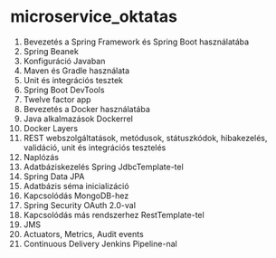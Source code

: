 # microservice_oktatas

1. Bevezetés a Spring Framework és Spring Boot használatába
2. Spring Beanek
3. Konfiguráció Javaban
4. Maven és Gradle használata
5. Unit és integrációs tesztek
6. Spring Boot DevTools
7. Twelve factor app
8. Bevezetés a Docker használatába
9. Java alkalmazások Dockerrel
10. Docker Layers
11. REST webszolgáltatások, metódusok, státuszkódok, hibakezelés, validáció, unit és integrációs tesztelés
12. Naplózás
13. Adatbáziskezelés Spring JdbcTemplate-tel
14. Spring Data JPA
15. Adatbázis séma inicializáció
16. Kapcsolódás MongoDB-hez
17. Spring Security OAuth 2.0-val
18. Kapcsolódás más rendszerhez RestTemplate-tel
19. JMS
20. Actuators, Metrics, Audit events
21. Continuous Delivery Jenkins Pipeline-nal
